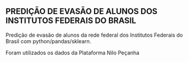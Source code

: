## PREDIÇÃO DE EVASÃO DE ALUNOS DOS INSTITUTOS FEDERAIS DO BRASIL
Predição de evasão de alunos da rede federal dos Institutos Federais do Brasil com python/pandas/sklearn.

Foram utilizados os dados da Plataforma Nilo Peçanha
